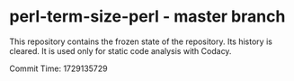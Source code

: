 # perl-term-size-perl - master branch

This repository contains the frozen state of the repository.
Its history is cleared. It is used only for static code
analysis with Codacy.

Commit Time: 1729135729